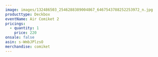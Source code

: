```yaml
---
image: images/132486503_2546288389004867_6467543788252253972_n.jpg
producttype: Deckbox
eventName: Air Comiket 2
pricings:
  - quantity: 1
    price: 220
onsale: false
asin: s-WmbJPlzsO
merchandise: comiket
---
```

